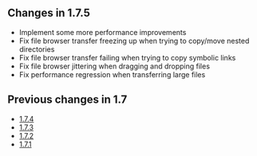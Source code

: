 ## Changes in 1.7.5

- Implement some more performance improvements
- Fix file browser transfer freezing up when trying to copy/move nested directories
- Fix file browser transfer failing when trying to copy symbolic links
- Fix file browser jittering when dragging and dropping files
- Fix performance regression when transferring large files

## Previous changes in 1.7

- [1.7.4](https://github.com/xpipe-io/xpipe/releases/tag/1.7.4)
- [1.7.3](https://github.com/xpipe-io/xpipe/releases/tag/1.7.3)
- [1.7.2](https://github.com/xpipe-io/xpipe/releases/tag/1.7.2)
- [1.7.1](https://github.com/xpipe-io/xpipe/releases/tag/1.7.1)
